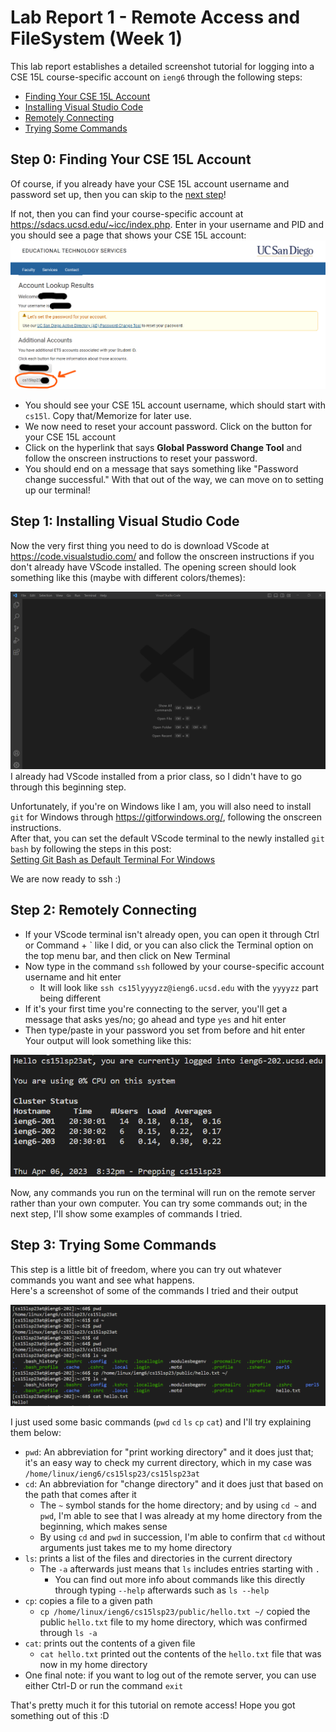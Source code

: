 # Lab Report 1 - Remote Access and FileSystem (Week 1)
This lab report establishes a detailed screenshot tutorial for logging into a CSE 15L course-specific account on `ieng6` through the following steps:
* [Finding Your CSE 15L Account](https://k3liang.github.io/cse15l-lab-reports/lab1.html#step-0-finding-your-cse-15l-account)
* [Installing Visual Studio Code](https://k3liang.github.io/cse15l-lab-reports/lab1.html#step-1-installing-visual-studio-code)
* [Remotely Connecting](https://k3liang.github.io/cse15l-lab-reports/lab1.html#step-2-remotely-connecting)
* [Trying Some Commands](https://k3liang.github.io/cse15l-lab-reports/lab1.html#step-3-trying-some-commands)

## Step 0: Finding Your CSE 15L Account
Of course, if you already have your CSE 15L account username and password set up, then you can skip to the [next step](https://k3liang.github.io/cse15l-lab-reports/lab1.html#step-1-installing-visual-studio-code)!

If not, then you can find your course-specific account at <https://sdacs.ucsd.edu/~icc/index.php>. Enter in your username and PID and you should see a page that shows your CSE 15L account:
![](account_username1.png)
* You should see your CSE 15L account username, which should start with `cs15l`. Copy that/Memorize for later use.
* We now need to reset your account password. Click on the button for your CSE 15L account
* Click on the hyperlink that says **Global Password Change Tool** and follow the onscreen instructions to reset your password.
* You should end on a message that says something like "Password change successful."
With that out of the way, we can move on to setting up our terminal!
## Step 1: Installing Visual Studio Code
Now the very first thing you need to do is download VScode at <https://code.visualstudio.com/> and follow the onscreen instructions if you don't already have VScode installed.
The opening screen should look something like this (maybe with different colors/themes):

![](vscode1.png)
I already had VScode installed from a prior class, so I didn't have to go through this beginning step.

Unfortunately, if you're on Windows like I am, you will also need to install `git` for Windows through <https://gitforwindows.org/>, following the onscreen instructions.  
After that, you can set the default VScode terminal to the newly installed `git bash` by following the steps in this post:  
[Setting Git Bash as Default Terminal For Windows](https://stackoverflow.com/questions/42606837/how-do-i-use-bash-on-windows-from-the-visual-studio-code-integrated-terminal/50527994#50527994)

We are now ready to ssh :)
## Step 2: Remotely Connecting
* If your VScode terminal isn't already open, you can open it through Ctrl or Command + ` like I did, or you can also click the Terminal option on the top menu bar, and then click on New Terminal
* Now type in the command `ssh` followed by your course-specific account username and hit enter
    * It will look like `ssh cs15lyyyyzz@ieng6.ucsd.edu` with the `yyyyzz` part being different
* If it's your first time you're connecting to the server, you'll get a message that asks yes/no; go ahead and type `yes` and hit enter
* Then type/paste in your password you set from before and hit enter
Your output will look something like this:

![](remote_server_connect.png)

Now, any commands you run on the terminal will run on the remote server rather than your own computer. You can try some commands out; in the next step, I'll show some examples of commands I tried.
## Step 3: Trying Some Commands
This step is a little bit of freedom, where you can try out whatever commands you want and see what happens.  
Here's a screenshot of some of the commands I tried and their output

![](tried_commands.png)

I just used some basic commands (`pwd` `cd` `ls` `cp` `cat`) and I'll try explaining them below:
* `pwd`: An abbreviation for "print working directory" and it does just that; it's an easy way to check my current directory, which in my case was `/home/linux/ieng6/cs15lsp23/cs15lsp23at`
* `cd`: An abbreviation for "change directory" and it does just that based on the path that comes after it
    * The `~` symbol stands for the home directory; and by using `cd ~` and `pwd`, I'm able to see that I was already at my home directory from the beginning, which makes sense
    * By using `cd` and `pwd` in succession, I'm able to confirm that `cd` without arguments just takes me to my home directory
* `ls`: prints a list of the files and directories in the current directory
    * The `-a` afterwards just means that `ls` includes entries starting with `.`
        * You can find out more info about commands like this directly through typing `--help` afterwards such as `ls --help`
* `cp`: copies a file to a given path
    * `cp /home/linux/ieng6/cs15lsp23/public/hello.txt ~/` copied the public `hello.txt` file to my home directory, which was confirmed through `ls -a`
* `cat`: prints out the contents of a given file
    * `cat hello.txt` printed out the contents of the `hello.txt` file that was now in my home directory
* One final note: if you want to log out of the remote server, you can use either Ctrl-D or run the command `exit`

That's pretty much it for this tutorial on remote access! Hope you got something out of this :D
